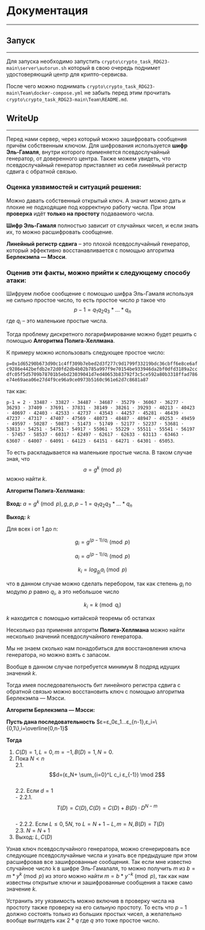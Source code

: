 # Документация
---


## Запуск
---
Для запуска необходимо запустить `crypto\crypto_task_RDG23-main\server\autorun.sh` который в свою очередь поднимет удостоверяющий центр для крипто-сервисва.

После чего можно поднимать `crypto\crypto_task_RDG23-main\Team\docker-compose.yml` не забыть перед этим прочитать `crypto\crypto_task_RDG23-main\Team\README.md`.


## WriteUp
---
Перед нами сервер, через который можно зашифровать сообщения причём собственным ключом. Для шифрования используется **шифр Эль-Гамаля**, внутри которого применяется псевдослучайный генератор, от доверенного центра. Также можем увидеть, что псевдослучайный генератор приставляет из себя линейный регистр сдвига с обратной связью.


### Оценка уязвимостей и ситуаций решения:

Можно давать собственный открытый ключ. А значит можно дать и плохие не подходящие под корректную работу числа. При этом **проверка** идёт **только на простоту** подаваемого числа.

**Шифр Эль-Гамаля** полностью зависит от случайных чисел, и если знать их, то можно расшифровать сообщение.

**Линейный регистр сдвига** – это плохой псевдослучайный генератор, который эффективно восстанавливается с помощью алгоритма **Берлекэмпа — Мэсси**.

### Оценив эти факты, можно прийти к следующему способу атаки:

Шифруем любое сообщение с помощью шифра Эль-Гамаля используя не сильно простое число, то есть простое число $p$ такое что $$p-1=q_1 q_2 q_3*…*q_n$$
где $q_i$ – это маленькие простые числа. 

Тогда проблему дискретного логарифмирование можно будет решить с помощью **Алгоритма Полига-Хеллмана**. 

К примеру можно использовать следующее простое число:

 `p=0x1d65290b673d90c1c4ff309b7ebed2d3f277c9d1799f33219bdc36cbff6e8ce6afc9286e442befdb2e72d0fd2db4b02b785a997f9e70154be933946da2bf0dfd3189a2ccdfc05f5d5709b78701b5ebd23039041d7ed40653b83792f3c5ce592a80b3318ffad786e74e69aea06e27d4f9ce96a9ce0973b5160c961e62d7c8681a87`
 
 так как: 
 
 `p-1 = 2 · 33487 · 33827 · 34487 · 34687 · 35279 · 36067 · 36277 · 36293 · 37409 · 37691 · 37831 · 38149 · 38261 · 39293 · 40213 · 40423 · 40697 · 42403 · 42533 · 42737 · 43543 · 44257 · 45281 · 46439 · 47237 · 47317 · 47407 · 47569 · 48073 · 48487 · 48947 · 49253 · 49459 · 49597 · 50287 · 50873 · 51473 · 51749 · 52177 · 52237 · 53681 · 53813 · 54251 · 54751 · 54917 · 55061 · 55229 · 55511 · 55541 · 56197 · 57457 · 58537 · 60317 · 62497 · 62617 · 62633 · 63113 · 63463 · 63607 · 64007 · 64091 · 64123 · 64151 · 64271 · 64301 · 65053`. 
 
 То есть раскладывается на маленькие простые числа. В таком случае зная, что $$a=g^k\pmod p$$ можно найти $k$.

**Алгоритм Полига-Хеллмана:**

**Вход:** $a=g^k\pmod p, g, p, p-1=q_1 q_2 q_3*…*q_n$

**Выход:** $k$

Для всех i от 1 до n:

$$g_i=g^{(p-1)/q_i} \pmod p$$

$$a_i=a^{(p-1)/q_i} \pmod p$$

$$k_i=log_{g_i}⁡a_i \pmod p$$

что в данном случае можно сделать перебором, так как степень $g_i$ по модулю $p$ равно $q_i$, а это небольшое число

$$k_i=k \pmod {q_i}$$

$k$ находится с помощью китайской теоремы об остатках

Несколько раз применяя алгоритм **Полига-Хеллмана** можно найти несколько значений псевдослучайного генератора.

Мы не знаем сколько нам понадобиться для восстановления ключа генератора, но можно взять с запасом. 

Вообще в данном случае потребуется минимум $8$ подряд идущих значений $k$. 

Тогда имея последовательность бит линейного регистра сдвига с обратной связью можно восстановить ключ с помощью алгоритма Берлекэмпа — Мэсси.

**Алгоритм Берлекэмпа — Мэсси:**

**Пусть дана последовательность** $ε=ε_0ε_1...ε_{n-1},ε_i=\{0,1\},i=\overline{0,n-1}$ 

**Тогда**
1. $C(D)=1, L=0, m=-1, B(D)=1, N=0$.
2. Пока $N < n$  
    2.1.  $$d=(ε_N+ \sum_{i=0}^L c_i ε_{-1}) \mod 2$$  
    2.2. Если $d=1$  
        - 2.2.1. $$T(D)=C(D),  C(D)=C(D)+B(D)· D^{N-m}$$  
        - 2.2.2. Если $L≤0,5N$, то $L=N+1-L, m=N, B(D)=T(D)$  
    2.3. $N=N+1$  
3. Выход: $L, C(D)$  

Узнав ключ псевдослучайного генератора, можно сгенерировать все следующие псевдослучайные числа и узнать все предыдущие при этом расшифровав все зашифрованные сообщения. Так если мне известно случайное число k в шифре Эль-Гамалаля, то можно получить $m$ из $`b=m*y^k\pmod p`$ из этого можно найти $`m=b*y^{-k}\pmod p`$, так как нам известны открытые ключи и зашифрованные сообщения а также само значение $k$.

Устранить эту уязвимость можно включив в проверку числа на простоту также проверку на его сильную простоту. То есть что $p-1$ должно состоять только из больших простых чисел, а желательно вообще выглядеть как $2*q$ где $q$ это тоже простое число.
